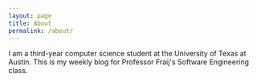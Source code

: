 ```yaml
---
layout: page
title: About
permalink: /about/
---
```


I am a third-year computer science student at the University of Texas at Austin. This is my weekly blog for Professor Fraij's Software Engineering class.